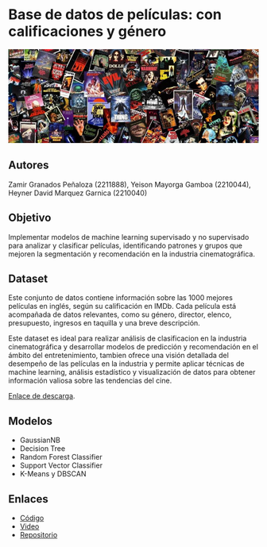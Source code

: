 # Base de datos de películas: con calificaciones y género


![Banner del Proyecto](/Peliculas.jpg) 

## **Autores**
Zamir Granados Peñaloza (2211888), Yeison Mayorga Gamboa (2210044), Heyner David Marquez Garnica (2210040)

## **Objetivo**
Implementar modelos de machine learning supervisado y no supervisado para analizar y clasificar películas, identificando patrones y grupos que mejoren la segmentación y recomendación en la industria cinematográfica.

## **Dataset**
Este conjunto de datos contiene información sobre las 1000 mejores películas en inglés, según su calificación en IMDb. Cada película está acompañada de datos relevantes, como su género, director, elenco, presupuesto, ingresos en taquilla y una breve descripción.

Este dataset es ideal para realizar análisis de clasificacion en la industria cinematográfica y desarrollar modelos de predicción y recomendación en el ámbito del entretenimiento, tambien ofrece una visión detallada del desempeño de las películas en la industria y permite aplicar técnicas de machine learning, análisis estadístico y visualización de datos para obtener información valiosa sobre las tendencias del cine.

[Enlace de descarga](https://www.kaggle.com/datasets/ochid7/a-dataset-of-movie-information-and-rating/data).

## **Modelos**
- GaussianNB
- Decision Tree
- Random Forest Classifier
- Support Vector Classifier
- K-Means y DBSCAN 

## **Enlaces**
- [Código](https://colab.research.google.com/drive/1efhKeUbdFvfm0PKlSze4fW81rAIJaOJW#scrollTo=3qNcjLVaHb5a)
- [Video](https://youtu.be/MFlOjRH2M50)
- [Repositorio](https://github.com/Zamir2211888/Base-de-datos-de-peliculas)

